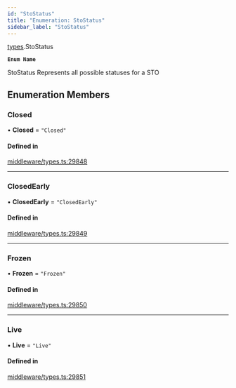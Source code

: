 ```yaml
---
id: "StoStatus"
title: "Enumeration: StoStatus"
sidebar_label: "StoStatus"
---
```


[types](../../../modules/Types/Types.md).StoStatus

**`Enum Name`**

 StoStatus
 Represents all possible statuses for a STO

## Enumeration Members

### Closed

• **Closed** = ``"Closed"``

#### Defined in

[middleware/types.ts:29848](https://github.com/PolymeshAssociation/polymesh-sdk/blob/d4e2c127f/src/middleware/types.ts#L29848)

___

### ClosedEarly

• **ClosedEarly** = ``"ClosedEarly"``

#### Defined in

[middleware/types.ts:29849](https://github.com/PolymeshAssociation/polymesh-sdk/blob/d4e2c127f/src/middleware/types.ts#L29849)

___

### Frozen

• **Frozen** = ``"Frozen"``

#### Defined in

[middleware/types.ts:29850](https://github.com/PolymeshAssociation/polymesh-sdk/blob/d4e2c127f/src/middleware/types.ts#L29850)

___

### Live

• **Live** = ``"Live"``

#### Defined in

[middleware/types.ts:29851](https://github.com/PolymeshAssociation/polymesh-sdk/blob/d4e2c127f/src/middleware/types.ts#L29851)
